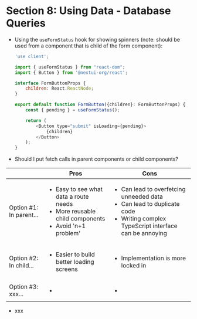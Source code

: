 # Section 8: Using Data - Database Queries

* Using the `useFormStatus` hook for showing spinners (note: should be used from a component that is child of the form component):
    ```js
    'use client';

    import { useFormStatus } from "react-dom";
    import { Button } from '@nextui-org/react';

    interface FormButtonProps {
        children: React.ReactNode;
    }

    export default function FormButton({children}: FormButtonProps) {
        const { pending } = useFormStatus();

        return (
            <Button type="submit" isLoading={pending}>
                {children}
            </Button>
        );
    }
    ```

* Should I put fetch calls in parent components or child components?

|      | Pros | Cons |
| ---- | ---- | ---- |
| Option #1: In parent... | <ul><li>Easy to see what data a route needs</li><li>More reusable child components</li><li>Avoid 'n+1 problem'</li></ul> | <ul><li>Can lead to overfetcing unneeded data</li><li>Can lead to duplicate code</li><li>Writing complex TypeScript interface can be annoying</li></ul> | 
| Option #2: In child... | <ul><li>Easier to build better loading screens</li></ul> | <ul><li>Implementation is more locked in</li></ul> | 
| Option #3: xxx... | <ul><li></li></ul> | <ul><li></li></ul> | 

* xxx